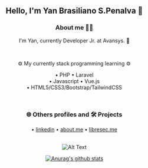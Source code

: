 <div align="center">
  <h2>Hello, I'm Yan Brasiliano S.Penalva 🦉</h2>
   
  <h3>About me 👨‍💻</h3>

   I'm Yan, currently Developer Jr. at Avansys. :briefcase: <br>
     
  <br>
            
   ⚙️ My currently stack programming learning ⚙️ <br>

  • PHP  • Laravel<br>
  • Javascript
  • Vue.js<br>
  • HTML5/CSS3/Bootstrap/TailwindCSS
 
  <br>
  
<!--  💻 I also study, less frequently: 
    <br>
  • C, Assembly, Java and Python. -->
      
  <h3>🌐 Others profiles and 🛠️ Projects </h3>

  • [linkedin](https://www.linkedin.com/in/yanbrasiliano/) 
  • [about.me](https://about.me/brasiliano/)
  • [libresec.me](https://www.libresec.me/)
  <br>
  <br>
 

 ![Alt Text](https://user-images.githubusercontent.com/5713670/87202985-820dcb80-c2b6-11ea-9f56-7ec461c497c3.gif) <br>
 <!-- [![Top Langs](https://github-readme-stats.vercel.app/api/top-langs/?username=yanbrasiliano&layout=compact&theme=dracula)](https://github.com/anuraghazra/github-readme-stats)-->
[![Anurag's github stats](https://github-readme-stats.vercel.app/api?username=yanbrasiliano&show_icons=true&theme=dracula)](https://github.com/anuraghazra/github-readme-stats)




